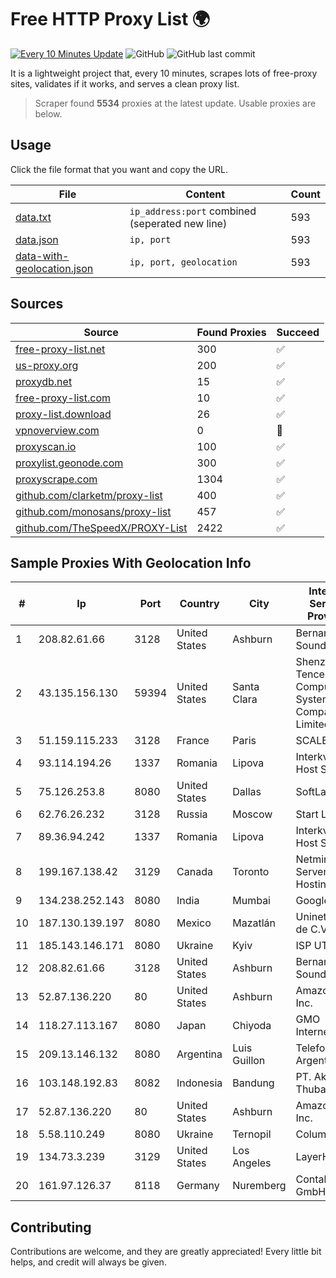 
# Free HTTP Proxy List 🌍

[![Every 10 Minutes Update](https://github.com/mertguvencli/http-proxy-list/actions/workflows/main.yml/badge.svg?branch=main)](https://github.com/mertguvencli/http-proxy-list/actions/workflows/main.yml)
![GitHub](https://img.shields.io/github/license/mertguvencli/http-proxy-list)
![GitHub last commit](https://img.shields.io/github/last-commit/mertguvencli/http-proxy-list)

It is a lightweight project that, every 10 minutes, scrapes lots of free-proxy sites, validates if it works, and serves a clean proxy list.


> Scraper found **5534** proxies at the latest update. Usable proxies are below.

## Usage

Click the file format that you want and copy the URL.


|File|Content|Count|
|----|-------|-----|
|[data.txt](https://raw.githubusercontent.com/mertguvencli/http-proxy-list/main/proxy-list/data.txt)|`ip_address:port` combined (seperated new line)|593|
|[data.json](https://raw.githubusercontent.com/mertguvencli/http-proxy-list/main/proxy-list/data.json)|`ip, port`|593|
|[data-with-geolocation.json](https://raw.githubusercontent.com/mertguvencli/http-proxy-list/main/proxy-list/data-with-geolocation.json)|`ip, port, geolocation`|593|

## Sources

|Source|Found Proxies|Succeed|
|------|-------------|-------|
|[free-proxy-list.net](https://free-proxy-list.net)|300|✅|
|[us-proxy.org](https://www.us-proxy.org)|200|✅|
|[proxydb.net](http://proxydb.net)|15|✅|
|[free-proxy-list.com](https://free-proxy-list.com/?page=&port=&type%5B%5D=http&type%5B%5D=https&up_time=0&search=Search)|10|✅|
|[proxy-list.download](https://www.proxy-list.download/HTTP)|26|✅|
|[vpnoverview.com](https://vpnoverview.com/privacy/anonymous-browsing/free-proxy-servers)|0|🚫|
|[proxyscan.io](https://www.proxyscan.io)|100|✅|
|[proxylist.geonode.com](https://proxylist.geonode.com/api/proxy-list?limit=300&page=1&sort_by=lastChecked&sort_type=desc&protocols=http,https)|300|✅|
|[proxyscrape.com](https://api.proxyscrape.com/v2/?request=displayproxies&protocol=http&timeout=10000&country=all&ssl=all&anonymity=all)|1304|✅|
|[github.com/clarketm/proxy-list](https://raw.githubusercontent.com/clarketm/proxy-list/master/proxy-list-raw.txt)|400|✅|
|[github.com/monosans/proxy-list](https://raw.githubusercontent.com/monosans/proxy-list/main/proxies/http.txt)|457|✅|
|[github.com/TheSpeedX/PROXY-List](https://raw.githubusercontent.com/TheSpeedX/PROXY-List/master/http.txt)|2422|✅|


## Sample Proxies With Geolocation Info

|#|Ip|Port|Country|City|Internet Service Provider|
|-|--|----|-------|----|-------------------------|
|1|208.82.61.66|3128|United States|Ashburn|Bernardi Sounds|
|2|43.135.156.130|59394|United States|Santa Clara|Shenzhen Tencent Computer Systems Company Limited|
|3|51.159.115.233|3128|France|Paris|SCALEWAY|
|4|93.114.194.26|1337|Romania|Lipova|Interkvm Host SRL|
|5|75.126.253.8|8080|United States|Dallas|SoftLayer|
|6|62.76.26.232|3128|Russia|Moscow|Start LLC|
|7|89.36.94.242|1337|Romania|Lipova|Interkvm Host SRL|
|8|199.167.138.42|3129|Canada|Toronto|Netminders Server Hosting|
|9|134.238.252.143|8080|India|Mumbai|Google LLC|
|10|187.130.139.197|8080|Mexico|Mazatlán|Uninet S.A. de C.V.|
|11|185.143.146.171|8080|Ukraine|Kyiv|ISP UTELS|
|12|208.82.61.66|3128|United States|Ashburn|Bernardi Sounds|
|13|52.87.136.220|80|United States|Ashburn|Amazon.com, Inc.|
|14|118.27.113.167|8080|Japan|Chiyoda|GMO Internet, Inc.|
|15|209.13.146.132|8080|Argentina|Luis Guillon|Telefonica de Argentina|
|16|103.148.192.83|8082|Indonesia|Bandung|PT. Akashia Thuba Jaya|
|17|52.87.136.220|80|United States|Ashburn|Amazon.com, Inc.|
|18|5.58.110.249|8080|Ukraine|Ternopil|Columbus|
|19|134.73.3.239|3129|United States|Los Angeles|LayerHost|
|20|161.97.126.37|8118|Germany|Nuremberg|Contabo GmbH|



## Contributing

Contributions are welcome, and they are greatly appreciated! Every
little bit helps, and credit will always be given.


